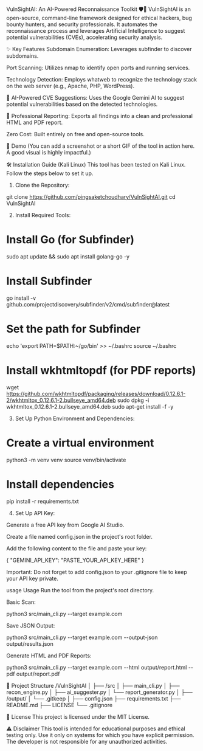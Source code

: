 VulnSightAI: An AI-Powered Reconnaissance Toolkit 🛡️🤖
VulnSightAI is an open-source, command-line framework designed for ethical hackers, bug bounty hunters, and security professionals. It automates the reconnaissance process and leverages Artificial Intelligence to suggest potential vulnerabilities (CVEs), accelerating security analysis.

✨ Key Features
Subdomain Enumeration: Leverages subfinder to discover subdomains.

Port Scanning: Utilizes nmap to identify open ports and running services.

Technology Detection: Employs whatweb to recognize the technology stack on the web server (e.g., Apache, PHP, WordPress).

🧠 AI-Powered CVE Suggestions: Uses the Google Gemini AI to suggest potential vulnerabilities based on the detected technologies.

📄 Professional Reporting: Exports all findings into a clean and professional HTML and PDF report.

Zero Cost: Built entirely on free and open-source tools.

🚀 Demo
(You can add a screenshot or a short GIF of the tool in action here. A good visual is highly impactful.)

🛠️ Installation Guide (Kali Linux)
This tool has been tested on Kali Linux. Follow the steps below to set it up.

1. Clone the Repository:

git clone https://github.com/pingsaketchoudhary/VulnSightAI.git
cd VulnSightAI

2. Install Required Tools:

# Install Go (for Subfinder)
sudo apt update && sudo apt install golang-go -y

# Install Subfinder
go install -v github.com/projectdiscovery/subfinder/v2/cmd/subfinder@latest

# Set the path for Subfinder
echo 'export PATH=$PATH:~/go/bin' >> ~/.bashrc
source ~/.bashrc

# Install wkhtmltopdf (for PDF reports)
wget https://github.com/wkhtmltopdf/packaging/releases/download/0.12.6.1-2/wkhtmltox_0.12.6.1-2.bullseye_amd64.deb
sudo dpkg -i wkhtmltox_0.12.6.1-2.bullseye_amd64.deb
sudo apt-get install -f -y

3. Set Up Python Environment and Dependencies:

# Create a virtual environment
python3 -m venv venv
source venv/bin/activate

# Install dependencies
pip install -r requirements.txt

4. Set Up API Key:

Generate a free API key from Google AI Studio.

Create a file named config.json in the project's root folder.

Add the following content to the file and paste your key:

{
  "GEMINI_API_KEY": "PASTE_YOUR_API_KEY_HERE"
}

Important: Do not forget to add config.json to your .gitignore file to keep your API key private.

usage Usage
Run the tool from the project's root directory.

Basic Scan:

python3 src/main_cli.py --target example.com

Save JSON Output:

python3 src/main_cli.py --target example.com --output-json output/results.json

Generate HTML and PDF Reports:

python3 src/main_cli.py --target example.com --html output/report.html --pdf output/report.pdf

📂 Project Structure
/VulnSightAI
│
├── /src
│   ├── main_cli.py
│   ├── recon_engine.py
│   ├── ai_suggester.py
│   └── report_generator.py
│
├── /output/
│   └── .gitkeep
│
├── config.json
├── requirements.txt
├── README.md
├── LICENSE
└── .gitignore

📜 License
This project is licensed under the MIT License.

⚠️ Disclaimer
This tool is intended for educational purposes and ethical testing only. Use it only on systems for which you have explicit permission. The developer is not responsible for any unauthorized activities.
